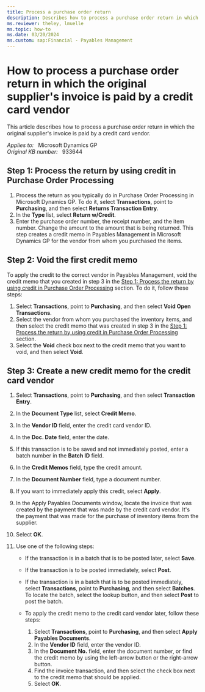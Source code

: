 ```yaml
---
title: Process a purchase order return
description: Describes how to process a purchase order return in which the original supplier's invoice is paid by a credit card vendor.
ms.reviewer: theley, lmuelle
ms.topic: how-to
ms.date: 03/20/2024
ms.custom: sap:Financial - Payables Management
---
```

# How to process a purchase order return in which the original supplier's invoice is paid by a credit card vendor

This article describes how to process a purchase order return in which the original supplier's invoice is paid by a credit card vendor.

_Applies to:_ &nbsp; Microsoft Dynamics GP  
_Original KB number:_ &nbsp; 933644

## Step 1: Process the return by using credit in Purchase Order Processing

1. Process the return as you typically do in Purchase Order Processing in Microsoft Dynamics GP. To do it, select **Transactions**, point to **Purchasing**, and then select **Returns Transaction Entry**.
2. In the **Type** list, select **Return w/Credit**.
3. Enter the purchase order number, the receipt number, and the item number. Change the amount to the amount that is being returned. This step creates a credit memo in Payables Management in Microsoft Dynamics GP for the vendor from whom you purchased the items.

## Step 2: Void the first credit memo

To apply the credit to the correct vendor in Payables Management, void the credit memo that you created in step 3 in the [Step 1: Process the return by using credit in Purchase Order Processing](#step-1-process-the-return-by-using-credit-in-purchase-order-processing) section. To do it, follow these steps:

1. Select **Transactions**, point to **Purchasing**, and then select **Void Open Transactions**.
2. Select the vendor from whom you purchased the inventory items, and then select the credit memo that was created in step 3 in the [Step 1: Process the return by using credit in Purchase Order Processing](#step-1-process-the-return-by-using-credit-in-purchase-order-processing) section.
3. Select the **Void** check box next to the credit memo that you want to void, and then select **Void**.

## Step 3: Create a new credit memo for the credit card vendor

1. Select **Transactions**, point to **Purchasing**, and then select **Transaction Entry**.
2. In the **Document Type** list, select **Credit Memo**.
3. In the **Vendor ID** field, enter the credit card vendor ID.
4. In the **Doc. Date** field, enter the date.
5. If this transaction is to be saved and not immediately posted, enter a batch number in the **Batch ID** field.
6. In the **Credit Memos** field, type the credit amount.
7. In the **Document Number** field, type a document number.
8. If you want to immediately apply this credit, select **Apply**.
9. In the Apply Payables Documents window, locate the invoice that was created by the payment that was made by the credit card vendor. It's the payment that was made for the purchase of inventory items from the supplier.
10. Select **OK**.
11. Use one of the following steps:

    - If the transaction is in a batch that is to be posted later, select **Save**.
    - If the transaction is to be posted immediately, select **Post**.
    - If the transaction is in a batch that is to be posted immediately, select **Transactions**, point to **Purchasing**, and then select **Batches**. To locate the batch, select the lookup button, and then select **Post** to post the batch.
    - To apply the credit memo to the credit card vendor later, follow these steps:

        1. Select **Transactions**, point to **Purchasing**, and then select **Apply Payables Documents**.
        1. In the **Vendor ID** field, enter the vendor ID.
        1. In the **Document No.** field, enter the document number, or find the credit memo by using the left-arrow button or the right-arrow button.
        1. Find the invoice transaction, and then select the check box next to the credit memo that should be applied.
        1. Select **OK**.
